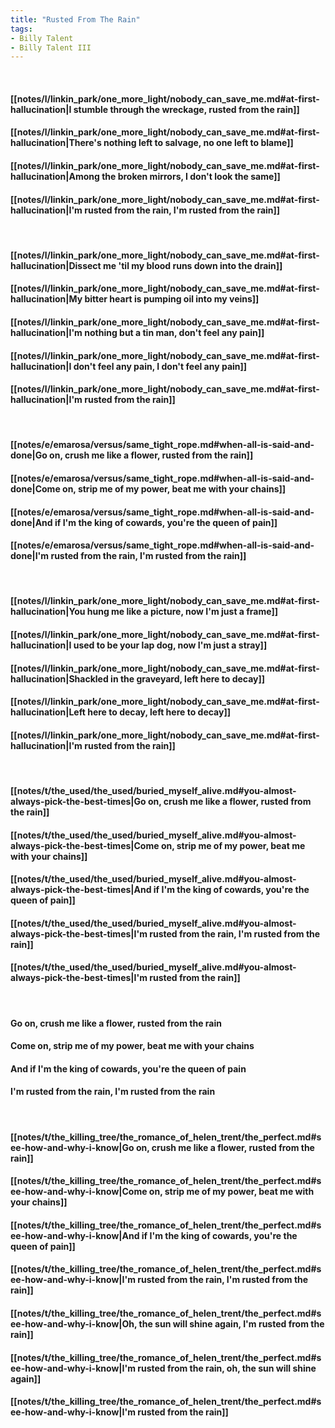 ```yaml
---
title: "Rusted From The Rain"
tags:
- Billy Talent
- Billy Talent III
---
```

&nbsp;
#### [[notes/l/linkin_park/one_more_light/nobody_can_save_me.md#at-first-hallucination|I stumble through the wreckage, rusted from the rain]]
#### [[notes/l/linkin_park/one_more_light/nobody_can_save_me.md#at-first-hallucination|There's nothing left to salvage, no one left to blame]]
#### [[notes/l/linkin_park/one_more_light/nobody_can_save_me.md#at-first-hallucination|Among the broken mirrors, I don't look the same]]
#### [[notes/l/linkin_park/one_more_light/nobody_can_save_me.md#at-first-hallucination|I'm rusted from the rain, I'm rusted from the rain]]
&nbsp;
#### [[notes/l/linkin_park/one_more_light/nobody_can_save_me.md#at-first-hallucination|Dissect me 'til my blood runs down into the drain]]
#### [[notes/l/linkin_park/one_more_light/nobody_can_save_me.md#at-first-hallucination|My bitter heart is pumping oil into my veins]]
#### [[notes/l/linkin_park/one_more_light/nobody_can_save_me.md#at-first-hallucination|I'm nothing but a tin man, don't feel any pain]]
#### [[notes/l/linkin_park/one_more_light/nobody_can_save_me.md#at-first-hallucination|I don't feel any pain, I don't feel any pain]]
#### [[notes/l/linkin_park/one_more_light/nobody_can_save_me.md#at-first-hallucination|I'm rusted from the rain]]
&nbsp;
#### [[notes/e/emarosa/versus/same_tight_rope.md#when-all-is-said-and-done|Go on, crush me like a flower, rusted from the rain]]
#### [[notes/e/emarosa/versus/same_tight_rope.md#when-all-is-said-and-done|Come on, strip me of my power, beat me with your chains]]
#### [[notes/e/emarosa/versus/same_tight_rope.md#when-all-is-said-and-done|And if I'm the king of cowards, you're the queen of pain]]
#### [[notes/e/emarosa/versus/same_tight_rope.md#when-all-is-said-and-done|I'm rusted from the rain, I'm rusted from the rain]]
&nbsp;
#### [[notes/l/linkin_park/one_more_light/nobody_can_save_me.md#at-first-hallucination|You hung me like a picture, now I'm just a frame]]
#### [[notes/l/linkin_park/one_more_light/nobody_can_save_me.md#at-first-hallucination|I used to be your lap dog, now I'm just a stray]]
#### [[notes/l/linkin_park/one_more_light/nobody_can_save_me.md#at-first-hallucination|Shackled in the graveyard, left here to decay]]
#### [[notes/l/linkin_park/one_more_light/nobody_can_save_me.md#at-first-hallucination|Left here to decay, left here to decay]]
#### [[notes/l/linkin_park/one_more_light/nobody_can_save_me.md#at-first-hallucination|I'm rusted from the rain]]
&nbsp;
#### [[notes/t/the_used/the_used/buried_myself_alive.md#you-almost-always-pick-the-best-times|Go on, crush me like a flower, rusted from the rain]]
#### [[notes/t/the_used/the_used/buried_myself_alive.md#you-almost-always-pick-the-best-times|Come on, strip me of my power, beat me with your chains]]
#### [[notes/t/the_used/the_used/buried_myself_alive.md#you-almost-always-pick-the-best-times|And if I'm the king of cowards, you're the queen of pain]]
#### [[notes/t/the_used/the_used/buried_myself_alive.md#you-almost-always-pick-the-best-times|I'm rusted from the rain, I'm rusted from the rain]]
#### [[notes/t/the_used/the_used/buried_myself_alive.md#you-almost-always-pick-the-best-times|I'm rusted from the rain]]
&nbsp;
#### Go on, crush me like a flower, rusted from the rain
#### Come on, strip me of my power, beat me with your chains
#### And if I'm the king of cowards, you're the queen of pain
#### I'm rusted from the rain, I'm rusted from the rain
&nbsp;
#### [[notes/t/the_killing_tree/the_romance_of_helen_trent/the_perfect.md#see-how-and-why-i-know|Go on, crush me like a flower, rusted from the rain]]
#### [[notes/t/the_killing_tree/the_romance_of_helen_trent/the_perfect.md#see-how-and-why-i-know|Come on, strip me of my power, beat me with your chains]]
#### [[notes/t/the_killing_tree/the_romance_of_helen_trent/the_perfect.md#see-how-and-why-i-know|And if I'm the king of cowards, you're the queen of pain]]
#### [[notes/t/the_killing_tree/the_romance_of_helen_trent/the_perfect.md#see-how-and-why-i-know|I'm rusted from the rain, I'm rusted from the rain]]
#### [[notes/t/the_killing_tree/the_romance_of_helen_trent/the_perfect.md#see-how-and-why-i-know|Oh, the sun will shine again, I'm rusted from the rain]]
#### [[notes/t/the_killing_tree/the_romance_of_helen_trent/the_perfect.md#see-how-and-why-i-know|I'm rusted from the rain, oh, the sun will shine again]]
#### [[notes/t/the_killing_tree/the_romance_of_helen_trent/the_perfect.md#see-how-and-why-i-know|I'm rusted from the rain]]
